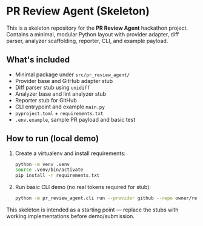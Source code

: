 # PR Review Agent (Skeleton)

This is a skeleton repository for the **PR Review Agent** hackathon project.
Contains a minimal, modular Python layout with provider adapter, diff parser,
analyzer scaffolding, reporter, CLI, and example payload.

## What's included
- Minimal package under `src/pr_review_agent/`
- Provider base and GitHub adapter stub
- Diff parser stub using `unidiff`
- Analyzer base and lint analyzer stub
- Reporter stub for GitHub
- CLI entrypoint and example `main.py`
- `pyproject.toml` + `requirements.txt`
- `.env.example`, sample PR payload and basic test

## How to run (local demo)
1. Create a virtualenv and install requirements:
   ```bash
   python -m venv .venv
   source .venv/bin/activate
   pip install -r requirements.txt
   ```
2. Run basic CLI demo (no real tokens required for stub):
   ```bash
   python -m pr_review_agent.cli run --provider github --repo owner/repo --pr 1
   ```

This skeleton is intended as a starting point — replace the stubs with working implementations
before demo/submission.


